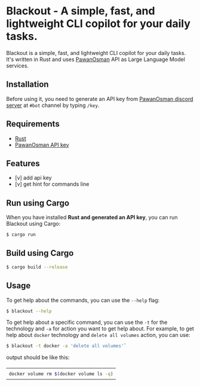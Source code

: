 # Blackout - A simple, fast, and lightweight CLI copilot for your daily tasks.

Blackout is a simple, fast, and lightweight CLI copilot for your daily tasks. It's written in Rust and uses [PawanOsman](https://github.com/PawanOsman/ChatGPT#self-host-your-own-api) API as Large Language Model services.

## Installation

Before using it, you need to generate an API key from [PawanOsman discord server](https://discord.pawan.krd/) at `#bot` channel by typing `/key`.

## Requirements

- [Rust](https://www.rust-lang.org/tools/install)
- [PawanOsman API key](https://discord.pawan.krd/)

## Features

- [v] add api key
- [v] get hint for commands line

## Run using Cargo

When you have installed **Rust and generated an API key**, you can run Blackout using Cargo:

```bash
$ cargo run
```

## Build using Cargo

```bash
$ cargo build --release
```

## Usage

To get help about the commands, you can use the `--help` flag:

```bash
$ blackout --help
```

To get help about a specific command, you can use the `-t` for the technology and `-a` for action you want to get help about.
For example, to get help about `docker` technology and `delete all volumes` action, you can use:

```bash
$ blackout -t docker -a 'delete all volumes'`
```

output should be like this:

```bash
─────────────────────────────────────────
 docker volume rm $(docker volume ls -q)
─────────────────────────────────────────
```
